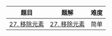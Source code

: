 | 题目                                                         | 题解                                                         | 难度 |
| ------------------------------------------------------------ | ------------------------------------------------------------ | ---- |
| [27. 移除元素](https://leetcode.cn/problems/remove-element/) | [27. 移除元素](https://github.com/Hipopaaaaa/MyLeetcode/blob/main/question/21-30/27.%20%E7%A7%BB%E9%99%A4%E5%85%83%E7%B4%A0.md) | 简单 |

